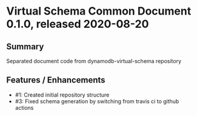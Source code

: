 # Virtual Schema Common Document 0.1.0, released 2020-08-20

## Summary

Separated document code from dynamodb-virtual-schema repository

## Features / Enhancements

* #1: Created initial repository structure
* #3: Fixed schema generation by switching from travis ci to  github actions